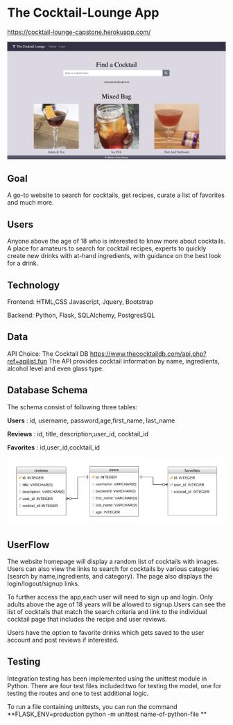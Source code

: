 # The Cocktail-Lounge App

https://cocktail-lounge-capstone.herokuapp.com/

![This is an image](/capstone1.png)

## Goal
A go-to website to search for cocktails, get recipes, curate a list of favorites and much more.

## Users
Anyone above the age of 18 who is  interested to know more about cocktails. A place for amateurs to search for cocktail recipes, experts to quickly create new drinks with at-hand ingredients, with guidance on the best look for a drink.

## Technology
Frontend: HTML,CSS Javascript, Jquery, Bootstrap

Backend: Python, Flask, SQLAlchemy, PostgresSQL

## Data
API Choice: The Cocktail DB
https://www.thecocktaildb.com/api.php?ref=apilist.fun
The API provides cocktail information by name, ingredients, alcohol level and even glass type.

## Database Schema
The schema consist of following three tables:

**Users** : id, username, password,age,first_name, last_name

**Reviews** : id, title, description,user_id, cocktail_id

**Favorites** : id,user_id,cocktail_id

![This is an image](/DatabaseDiagram%20.png)

## UserFlow

The website homepage will display a random list of cocktails with images. Users can also view the links to search for cocktails by various categories (search by name,ingredients, and category). The page also displays the login/logout/signup links.

To further access the app,each user will need to sign up and login. Only adults above the age of 18 years will be allowed to signup.Users can see the list of cocktails that match the search criteria  and  link to the individual cocktail page that includes the recipe and user reviews.

Users have the option to favorite drinks which gets saved to the user account and post reviews if interested. 

## Testing
Integration testing has been implemented using the unittest module in Python. There are four test files included:two for testing the model, one for testing the routes and one to test additional logic.

To run a file containing unittests, you can run the command **FLASK_ENV=production python -m unittest name-of-python-file **
